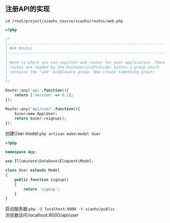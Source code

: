 ## 注册API的实现
`cd /root/project/xiaohu_source/xiaohu/routes/web.php`
```php
<?php

/*
|--------------------------------------------------------------------------
| Web Routes
|--------------------------------------------------------------------------
|
| Here is where you can register web routes for your application. These
| routes are loaded by the RouteServiceProvider within a group which
| contains the "web" middleware group. Now create something great!
|
*/

Route::any('api',function(){
    return ['version' => 0.1];
});

Route::any('api/user',function(){
    $user=new App\User;
    return $user->signup();
});
```
创建User model:`php artisan make:model User`<br>
```php
<?php

namespace App;

use Illuminate\Database\Eloquent\Model;

class User extends Model
{
    public function signup()
    {
        return 'signup';
    }
}
```
启动服务器:`php -S localhost:8000 -t xiaohu/public`<br>
浏览器访问:localhost:8000/api/user<br>

